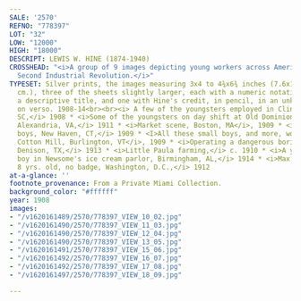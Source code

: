 ```yaml
---
SALE: '2570'
REFNO: "778397"
LOT: "32"
LOW: "12000"
HIGH: "18000"
DESCRIPT: LEWIS W. HINE (1874-1940)
CROSSHEAD: "<i>A group of 9 images depicting young workers across America during the
  Second Industrial Revolution.</i>"
TYPESET: Silver prints, the images measuring 3x4 to 4¾x6¾ inches (7.6x10.2 to 12.1x17.1
  cm.), three of the sheets slightly larger, each with a numeric notation, four with
  a descriptive title, and one with Hine's credit, in pencil, in an unknown hand,
  on verso. 1908-14<br><br><i> A few of the youngsters employed in Clinton Mills,
  SC,</i> 1908 * <i>Some of the youngsters on day shift at Old Dominion Glass Co.,
  Alexandria, VA,</i> 1911 * <i>Market scene, Boston, MA</i>, 1909 * <i>Bowling alley
  boys, New Haven, CT,</i> 1909 * <I>All these small boys, and more, work in Chace
  Cotton Mill, Burlington, VT</i>, 1909 * <i>Operating a dangerous boring machine,
  Denison, TX,</i> 1913 * <i>Little Paula farming,</i> c. 1910 * <i>A young table
  boy in Newsome's ice cream parlor, Birmingham, AL,</i> 1914 * <i>Max Rosenthal,
  8 yrs. old, no badge, Washington, D.C.,</i> 1912
at-a-glance: ''
footnote_provenance: From a Private Miami Collection.
background_color: "#ffffff"
year: 1908
images:
- "/v1620161489/2570/778397_VIEW_10_02.jpg"
- "/v1620161490/2570/778397_VIEW_11_03.jpg"
- "/v1620161490/2570/778397_VIEW_12_04.jpg"
- "/v1620161490/2570/778397_VIEW_13_05.jpg"
- "/v1620161491/2570/778397_VIEW_15_06.jpg"
- "/v1620161492/2570/778397_VIEW_16_07.jpg"
- "/v1620161492/2570/778397_VIEW_17_08.jpg"
- "/v1620161497/2570/778397_VIEW_18_09.jpg"

---
```

